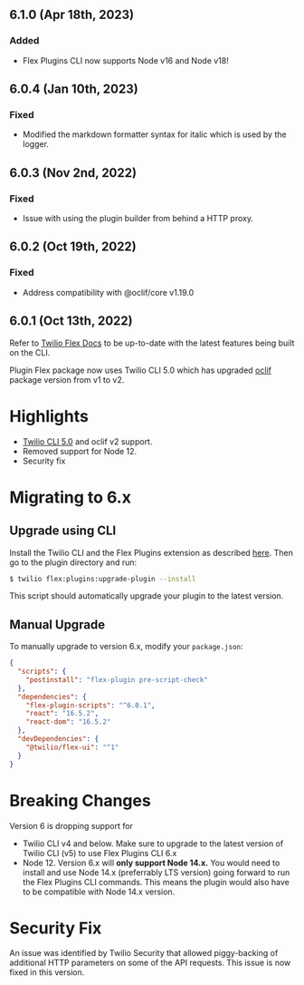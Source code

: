 ## 6.1.0 (Apr 18th, 2023)

### Added
- Flex Plugins CLI now supports Node v16 and Node v18!
## 6.0.4 (Jan 10th, 2023)

### Fixed
- Modified the markdown formatter syntax for italic which is used by the logger.

## 6.0.3 (Nov 2nd, 2022)

### Fixed
- Issue with using the plugin builder from behind a HTTP proxy.

## 6.0.2 (Oct 19th, 2022)
### Fixed
- Address compatibility with @oclif/core v1.19.0

## 6.0.1 (Oct 13th, 2022)

Refer to [Twilio Flex Docs](https://www.twilio.com/docs/flex/developer/plugins/cli) to be up-to-date with the latest features being built on the CLI.

Plugin Flex package now uses Twilio CLI 5.0 which has upgraded [oclif](https://github.com/oclif/oclif) package version from v1 to v2.

# Highlights

* [Twilio CLI 5.0](https://github.com/twilio/twilio-cli) and oclif v2 support.
* Removed support for Node 12.
* Security fix

# Migrating to 6.x
## Upgrade using CLI

Install the Twilio CLI and the Flex Plugins extension as described [here](https://www.twilio.com/docs/flex/developer/plugins/cli). Then go to the plugin directory and run:

```bash
$ twilio flex:plugins:upgrade-plugin --install
```

This script should automatically upgrade your plugin to the latest version. 

## Manual Upgrade

To manually upgrade to version 6.x, modify your `package.json`:

```json
{
  "scripts": {
    "postinstall": "flex-plugin pre-script-check"
  },
  "dependencies": {
    "flex-plugin-scripts": "^6.0.1",
    "react": "16.5.2",
    "react-dom": "16.5.2"
  },
  "devDependencies": {
    "@twilio/flex-ui": "^1"
  }
}
```

# Breaking Changes

Version 6 is dropping support for
- Twilio CLI v4 and below. Make sure to upgrade to the latest version of Twilio CLI (v5) to use Flex Plugins CLI 6.x
- Node 12. Version 6.x will **only support Node 14.x.** You would need to install and use Node 14.x (preferrably LTS version) going forward to run the Flex Plugins CLI commands. This means the plugin would also have to be compatible with Node 14.x version.


# Security Fix
An issue was identified by Twilio Security that allowed piggy-backing of additional HTTP parameters on some of the API requests. This issue is now fixed in this version.
